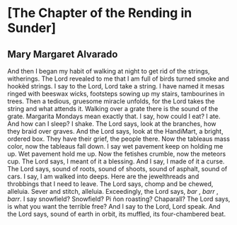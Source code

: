 # [The Chapter of the Rending in Sunder]
## Mary Margaret Alvarado
And then I began my habit
of walking at night
to get rid of the strings,
witherings. The Lord revealed to me
that I am full of birds
turned smoke and hookèd strings.
I say to the Lord, Lord take
a string. I have named it
mesas ringed with beeswax wicks,
footsteps sowing up my stairs,
tambourines in trees.
Then a tedious, gruesome miracle
unfolds, for the Lord takes
the string and what attends it.
Walking over a grate
there is the sound of the grate.
Margarita Mondays mean exactly
that. I say, how could I eat?
I ate. And how can I sleep? I shake.
The Lord says, look at the branches,
how they braid over graves.
And the Lord says, look at the HandiMart,
a bright, ordered box.
They have their grief, the people there.
Now the tableaus mass color, now the tableaus
fall down. I say wet pavement keep on
holding me up. Wet pavement hold me
up. Now the fetishes crumble,
now the meteors cup. The Lord says,
I meant of it a blessing. And I say,
I made of it a curse.
The Lord says, sound of roots,
sound of shoots, sound of
asphalt, sound of cars.
I say, I am walked into
deeps. Here are the jewelthreads
and throbbings that I need
to leave. The Lord says, chomp
and be chewed, alleluia. Sever
and stitch, alleluia. Exceedingly,
the Lord says, _bar_ , _barr_ , _barr_.
I say snowfield? Snowfield?
Pi ñon roasting? Chaparall?
The Lord says, is what you want
the terrible free? And I say
to the Lord, Lord speak.
And the Lord says, sound of earth in orbit,
its muffled, its four-chambered beat.